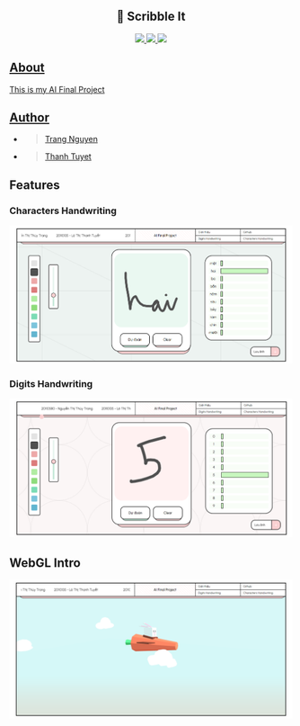 <h2 align="center"> 🎨 Scribble It</h2>
<p align="center">
  <a href="https://github.com/TrangNguyen331/scribble-it/issues">
    <img src="https://img.shields.io/github/issues/TrangNguyen331/scribble-it"/> 
  </a>
  <a href="https://github.com/TrangNguyen331/scribble-it/network/members">
    <img src="https://img.shields.io/github/forks/TrangNguyen331/scribble-it"/> 
  </a>  
  <a href="https://github.com/TrangNguyen331/scribble-it/stargazers">
    <img src="https://img.shields.io/github/stars/TrangNguyen331/scribble-it"/> 
</p>

## About
This is my AI Final Project

## Author 
- > [Trang Nguyen](https://github.com/TrangNguyen331/scribble-it)
- > [Thanh Tuyet](https://github.com/snow-1822tuyet)

## Features
### Characters Handwriting
<img src="https://github.com/TrangNguyen331/scribble-it/blob/master/capture/characters-handwriting.png" width="1000"></img>

### Digits Handwriting
<img src="https://github.com/TrangNguyen331/scribble-it/blob/master/capture/digits-handwriting.png" width="1000"></img>

## WebGL Intro
<img src="https://github.com/TrangNguyen331/scribble-it/blob/master/capture/webgl-intro.png" width="1000"></img>
